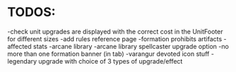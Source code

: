 # TODOS:

-check unit upgrades are displayed with the correct cost in the UnitFooter for different sizes
-add rules reference page
-formation prohibits artifacts
-affected stats
-arcane library
-arcane library spellcaster upgrade option
-no more than one formation banner (in tab)
-varangur devoted icon stuff - legendary upgrade with choice of 3 types of upgrade/effect
